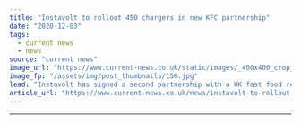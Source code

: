 ```yaml
---
title: "Instavolt to rollout 450 chargers in new KFC partnership"
date: "2020-12-03"
tags: 
  - current news
  - news
source: "current news"
image_url: "https://www.current-news.co.uk/static/images/_400x400_crop_center-center/KFC-chargers-image-Instavolt.jpg"
image_fp: "/assets/img/post_thumbnails/156.jpg"
lead: "​Instavolt has signed a second partnership with a UK fast food retailer, unveiling plans to install chargers at KFC UK & Ireland’s sites."
article_url: "https://www.current-news.co.uk/news/instavolt-to-rollout-450-chargers-in-new-kfc-partnership?utm_source=rss-feeds&utm_medium=rss&utm_campaign=rss"
---
```


---
